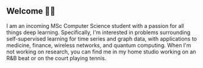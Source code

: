 ## Welcome 👋🏼
 
I am an incoming MSc Computer Science student with a passion for all things deep learning. Specifically, I'm interested in problems surrounding self-supervised learning for time series and graph data, with applications to medicine, finance, wireless networks, and quantum computing. When I'm not working on research, you can find me in my home studio working on an R&B beat or on the court playing tennis.

<!-- 
Coming soon
## Projects  -->
 
<!--
**xmootoo/xmootoo** is a ✨ _special_ ✨ repository because its `README.md` (this file) appears on your GitHub profile.

Here are some ideas to get you started:

- 🔭 I’m currently working on ...
- 🌱 I’m currently learning ...
- 👯 I’m looking to collaborate on ...
- 🤔 I’m looking for help with ...
- 💬 Ask me about ...
- 📫 How to reach me: ...
- 😄 Pronouns: ...
- ⚡ Fun fact: ...
-->

